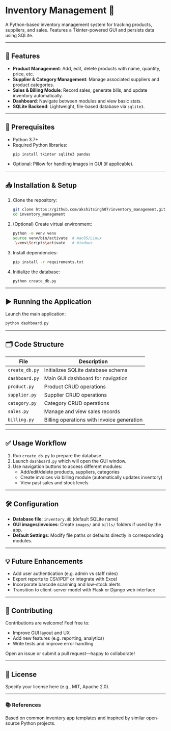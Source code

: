 # Inventory Management 🛒

A Python-based inventory management system for tracking products, suppliers, and sales. Features a Tkinter-powered GUI and persists data using SQLite.

---

## 🚀 Features

- **Product Management**: Add, edit, delete products with name, quantity, price, etc.
- **Supplier & Category Management**: Manage associated suppliers and product categories.
- **Sales & Billing Module**: Record sales, generate bills, and update inventory automatically.
- **Dashboard**: Navigate between modules and view basic stats.
- **SQLite Backend**: Lightweight, file-based database via `sqlite3`.

---

## 🧰 Prerequisites

- Python 3.7+
- Required Python libraries:
  ```bash
  pip install tkinter sqlite3 pandas
  ```
- Optional: Pillow for handling images in GUI (if applicable).

---

## 📥 Installation & Setup

1. Clone the repository:
    ```bash
    git clone https://github.com/akshitsingh07/inventory_management.git
    cd inventory_management
    ```

2. (Optional) Create virtual environment:
    ```bash
    python -m venv venv
    source venv/bin/activate  # macOS/Linux
    .\venv\Scripts\activate   # Windows
    ```

3. Install dependencies:
    ```bash
    pip install -r requirements.txt
    ```

4. Initialize the database:
    ```bash
    python create_db.py
    ```

---

## ▶️ Running the Application

Launch the main application:
```bash
python dashboard.py
```

---

## 🗂️ Code Structure

| File              | Description                                             |
|-------------------|---------------------------------------------------------|
| `create_db.py`    | Initializes SQLite database schema                      |
| `dashboard.py`    | Main GUI dashboard for navigation                       |
| `product.py`      | Product CRUD operations                                |
| `supplier.py`     | Supplier CRUD operations                               |
| `category.py`     | Category CRUD operations                               |
| `sales.py`        | Manage and view sales records                          |
| `billing.py`      | Billing operations with invoice generation             |

---

## ✅ Usage Workflow

1. Run `create_db.py` to prepare the database.
2. Launch `dashboard.py` which will open the GUI window.
3. Use navigation buttons to access different modules:
   - Add/edit/delete products, suppliers, categories
   - Create invoices via billing module (automatically updates inventory)
   - View past sales and stock levels

---

## 🛠️ Configuration

- **Database file**: `inventory.db` (default SQLite name)
- **GUI images/invoices**: Create `images/` and `bills/` folders if used by the app.
- **Default Settings**: Modify file paths or defaults directly in corresponding modules.

---

## 💡 Future Enhancements

- Add user authentication (e.g. admin vs staff roles)
- Export reports to CSV/PDF or integrate with Excel
- Incorporate barcode scanning and low-stock alerts
- Transition to client-server model with Flask or Django web interface

---

## 🤝 Contributing

Contributions are welcome! Feel free to:
- Improve GUI layout and UX
- Add new features (e.g. reporting, analytics)
- Write tests and improve error handling

Open an issue or submit a pull request—happy to collaborate!

---

## 📄 License

Specify your license here (e.g., MIT, Apache 2.0).

---

### 📚 References

Based on common inventory app templates and inspired by similar open-source Python projects.
